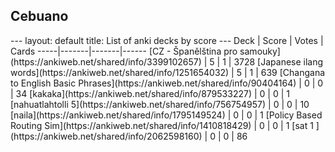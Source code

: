 <h2>Cebuano</h2>
---
layout: default
title: List of anki decks by score
---
Deck | Score | Votes | Cards
-----|-------|-------|------
[CZ - Španělština pro samouky](https://ankiweb.net/shared/info/3399102657) | 5 | 1 | 3728
[Japanese ilang words](https://ankiweb.net/shared/info/1251654032) | 5 | 1 | 639
[Changana to English Basic Phrases](https://ankiweb.net/shared/info/90404164) | 0 | 0 | 34
[kakaka](https://ankiweb.net/shared/info/879533227) | 0 | 0 | 1
[nahuatlahtolli 5](https://ankiweb.net/shared/info/756754957) | 0 | 0 | 10
[naila](https://ankiweb.net/shared/info/1795149524) | 0 | 0 | 1
[Policy Based Routing Sim](https://ankiweb.net/shared/info/1410818429) | 0 | 0 | 1
[sat 1 ](https://ankiweb.net/shared/info/2062598160) | 0 | 0 | 86
